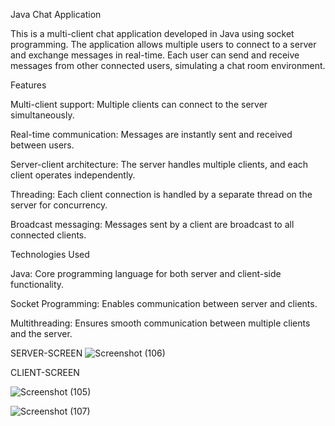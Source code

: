 Java Chat Application

This is a multi-client chat application developed in Java using socket programming. The application allows multiple users to connect to a server and exchange messages in real-time. 
Each user can send and receive messages from other connected users, simulating a chat room environment.

Features

Multi-client support: Multiple clients can connect to the server simultaneously.

Real-time communication: Messages are instantly sent and received between users.

Server-client architecture: The server handles multiple clients, and each client operates independently.

Threading: Each client connection is handled by a separate thread on the server for concurrency.

Broadcast messaging: Messages sent by a client are broadcast to all connected clients.

Technologies Used

Java: Core programming language for both server and client-side functionality.

Socket Programming: Enables communication between server and clients.

Multithreading: Ensures smooth communication between multiple clients and the server.

SERVER-SCREEN
![Screenshot (106)](https://github.com/user-attachments/assets/d3bfae7c-e9c5-4b1b-91ec-ac60ae9fcb3b)

CLIENT-SCREEN

![Screenshot (105)](https://github.com/user-attachments/assets/e848c42a-485c-4c75-a459-7092a058b12b)

![Screenshot (107)](https://github.com/user-attachments/assets/06f34110-652c-44e7-a207-525c1898df81)
